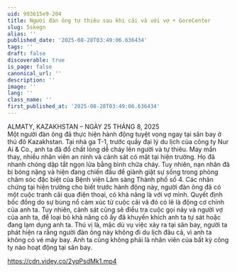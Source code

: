 ```yaml
---
uid: 993615e9-204
title: Người đàn ông tự thiêu sau khi cãi vã với vợ • GoreCenter
slug: 5skegn
alias: ''
published_date: '2025-08-28T03:49:06.636434'
tags: ''
draft: false
discoverable: true
is_page: false
canonical_url: ''
description: ''
image: ''
lang: ''
class_name: ''
first_published_at: '2025-08-28T03:49:06.636434'
---
```



ALMATY, KAZAKHSTAN – NGÀY 25 THÁNG 8, 2025  
Một người đàn ông đã thực hiện hành động tuyệt vọng ngay tại sân bay ở thủ đô Kazakhstan. Tại nhà ga T-1, trước quầy đại lý du lịch của công ty Nur Ai & Co., anh ta đã đổ chất lỏng dễ cháy lên người và tự thiêu. May mắn thay, nhiều nhân viên an ninh và cảnh sát có mặt tại hiện trường. Họ đã nhanh chóng dập tắt ngọn lửa bằng bình chữa cháy. Tuy nhiên, nạn nhân đã bị bỏng nặng và hiện đang chiến đấu để giành giật sự sống trong phòng chăm sóc đặc biệt của Bệnh viện Lâm sàng Thành phố số 4. Các nhân chứng tại hiện trường cho biết trước hành động này, người đàn ông đã có một cuộc tranh cãi qua điện thoại, có khả năng là với vợ mình. Quyết định bốc đồng do sự bùng nổ cảm xúc từ cuộc cãi vã đó có lẽ là động cơ chính của anh ta. Tuy nhiên, cảnh sát cũng sẽ điều tra cuộc gọi này và người vợ của anh ta, để loại bỏ khả năng cô ấy đã khuyến khích anh ta tự sát hoặc đang lạm dụng anh ta. Thú vị là, mặc dù vụ việc xảy ra tại sân bay, người ta phát hiện ra rằng người đàn ông này không đi du lịch đâu cả, vì anh ta không có vé máy bay. Anh ta cũng không phải là nhân viên của bất kỳ công ty nào hoạt động tại sân bay.  

https://cdn.videy.co/2yqPsdMk1.mp4
